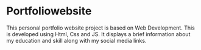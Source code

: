 # Portfoliowebsite
This personal portfolio website project  is based on Web Development. This is developed using Html, Css and JS. It displays a brief information about my education and skill along with my social media links.
